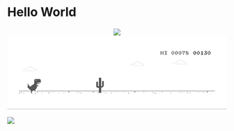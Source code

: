 # Hello World

<div align="center" >
    <img align="center" src="https://raw.githubusercontent.com/Sutil/Sutil/2b2fad3bf54522bb30c8c170591fc68ff51b69e6/github-contribution-grid-snake2.svg">
</div>

<img src="https://github.com/mouhsineAf/mouhsineAf/blob/main/dido.gif">

![](http://github-profile-summary-cards.vercel.app/api/cards/profile-details?username=dr4g0n1x&theme=blueberry)
